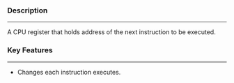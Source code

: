 ### Description
---
A CPU register that holds address of the next instruction to be executed.


### Key Features
---
- Changes each instruction executes.
